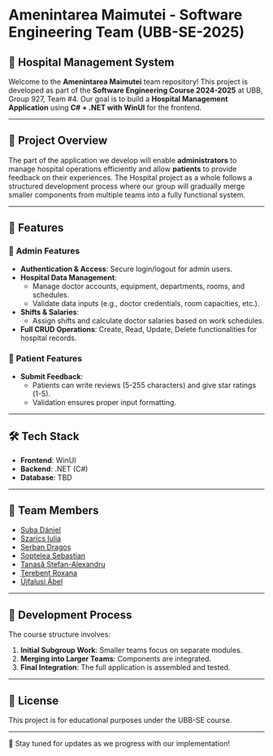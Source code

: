# Amenintarea Maimutei - Software Engineering Team (UBB-SE-2025)

## 🏥 Hospital Management System
Welcome to the **Amenintarea Maimutei** team repository! This project is developed as part of the **Software Engineering Course 2024-2025** at UBB, Group 927, Team #4. Our goal is to build a **Hospital Management Application** using **C# + .NET with WinUI** for the frontend.

---

## 📌 Project Overview
The part of the application we develop will enable **administrators** to manage hospital operations efficiently and allow **patients** to provide feedback on their experiences. The Hospital project as a whole follows a structured development process where our group will gradually merge smaller components from multiple teams into a fully functional system.

---

## 🚀 Features
### 🔹 **Admin Features**
- **Authentication & Access**: Secure login/logout for admin users.
- **Hospital Data Management**:
  - Manage doctor accounts, equipment, departments, rooms, and schedules.
  - Validate data inputs (e.g., doctor credentials, room capacities, etc.).
- **Shifts & Salaries**:
  - Assign shifts and calculate doctor salaries based on work schedules.
- **Full CRUD Operations**: Create, Read, Update, Delete functionalities for hospital records.

### 🔹 **Patient Features**
- **Submit Feedback**:
  - Patients can write reviews (5-255 characters) and give star ratings (1-5).
  - Validation ensures proper input formatting.

---

## 🛠️ Tech Stack
- **Frontend**: WinUI
- **Backend**: .NET (C#)
- **Database**: TBD

---

## 👥 Team Members
- [Suba Dániel](https://github.com/danisuba10)
- [Szarics Iulia](https://github.com/iuliaszarics)
- [Șerban Dragoș](https://github.com/dragos06)
- [Șoptelea Sebastian](https://github.com/dosqas)
- [Tanasă Ștefan-Alexandru](https://github.com/Jevan2004)
- [Terebenț Roxana](https://github.com/TereRoxy)
- [Újfalusi Ábel](https://github.com/UjfalusiAbel)

---

## 📅 Development Process
The course structure involves:
1. **Initial Subgroup Work**: Smaller teams focus on separate modules.
2. **Merging into Larger Teams**: Components are integrated.
3. **Final Integration**: The full application is assembled and tested.

---

## 📜 License
This project is for educational purposes under the UBB-SE course.

---

🎯 Stay tuned for updates as we progress with our implementation!

